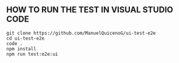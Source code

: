 ## HOW TO RUN THE TEST IN VISUAL STUDIO CODE
```
git clone https://github.com/ManuelQuicenoG/ui-test-e2e
cd ui-test-e2e
code .
npm install
npm run test:e2e:ui
```
